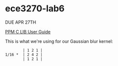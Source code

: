 # ece3270-lab6

DUE APR 27TH

[PPM C LIB User Guide](http://netpbm.sourceforge.net/doc/libnetpbm_ug.html)

This is what we're using for our Gaussian blur kernel:

```
		| 1 2 1 |
1/16 * 	| 2 4 2 |
		| 1 2 1 |
```
